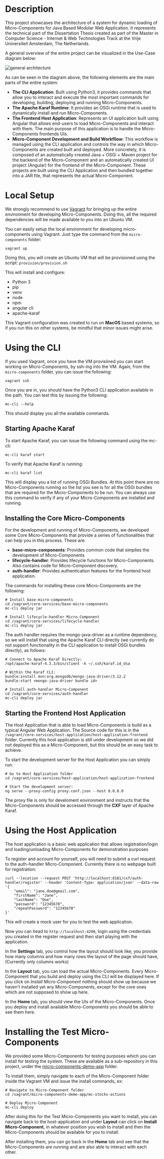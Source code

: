 # Description
This project showcases the architecture of a system for dynamic loading of Micro-Components for Java Based Modular Web Application. It represents the technical part of the Dissertation Thesis created as part of the Master in Computer Science - Internet & Web Technologies Track at the Vrije Universiteit Amsterdam, The Netherlands.

A general overview of the entire project can be visualized in the Use-Case diagram below:

![general architecture](/img/diagram-build-micro-component.png "General Use Case Diagram of creating and using Micro-Components")

As can be seen in the diagram above, the following elements are the main parts of the entire system:
- **The CLI Application**: Built using Python3, it provides commands that allow you to interact and execute the most important commands for developing, building, deploying and running Micro-Components.
- **The Apache Karaf Runtime**: It provides an OSGi runtime that is used to dynamically install and run Micro-Components. 
- **The Frontend Host Application**: Represents an UI application built using Angular that allows end-users to load Micro-Components and interact with them. The main purpose of this application is to handle the Micro-Components frontends UIs.
- **Micro-Component Development and Build Workfllow**: This workflow is managed using the CLI application and controls the way in which Micro-Components are created built and deployed. More concretely, it is composed of an automatically created Java + OSGi + Maven project for the backend of the Micro-Component and an automatically created UI project (Angular) for the frontend of the Micro-Component. These projects are built using the CLI Application and then bundled together into a JAR file, that represents the actual Micro-Component.





# Local Setup
We strongly recommend to use [Vagrant](https://www.vagrantup.com/) for bringing up the entire environment for developing Micro-Components. Doing this, all the required dependencies will be made available to you into an Ubuntu VM.

You can easily setup the local environment for developing micro-components using Vagrant:
Just type the command from the `micro-components` folder:
```shell
vagrant up
```
Doing this, you will create an Ubuntu VM that will be provisioned using the script: `provision/provision.sh`

This will install and configure: 
- Python 3
- pip
- venv
- node
- npm
- angular cli
- apache-karaf

This Vagrant configuration was created to run on **MacOS** based systems, so if you run this on other systems, be mindful that minor issues might arise.

# Using the CLI 
If you used Vagrant, once you have the VM provisiined you can start working on Micro-Components, by ssh-ing into the VM. Again, from the `micro-components` folder, you can issue the following:

```shell
vagrant ssh
```

Once you are in, you should have the Python3 CLI application available in the path. You can test this by issuing the following:
```shell
mc-cli --help
```

This should display you all the available commands.

## Starting Apache Karaf

To start Apache Karaf, you can issue the  following command using the mc-cli:
```shell
mc-cli karaf start
```

To verify that Apache Karaf is running:
```shell
mc-cli karaf list
```
This will display you a list of running OSGi Bundles. At this point there are no Micro-Components running so the list you see is for all the OSGi bundles that are required for the Micro-Components to be run. You can always use this command to verify if any of your Micro-Components are installed and running.

## Installing the Core Micro-Components
For the development and running of Micro-Components, we developed some Core Micro-Components that provide a series of functionalities that can help you in this process. These are: 
- **base-micro-components**: Provides common code that simplies the development of Micro-Components
- **lifecycle-handler**: Provides lifecycle functions for Micro-Components. Also contains code for Micro-Component discovery.
- **auth-handler**: Provides authentication features for the frontend host application.

The commands for installing these core Micro-Components are the following:
```shell
# Install base-micro-components 
cd /vagrant/core-services/base-micro-components
mc-cli deploy jar

# Install lifecycle-handler Micro-Component
cd /vagrant/core-services/lifecycle-handler
mc-cli deploy jar
```

The auth handler requires the mongo-java-driver as a runtime dependency, so we will install that using the Apache Karaf CLI directly (we currently do not support functionality in the CLI application to install OSGi bundles directly), as follows:

```shell
# Connect to Apache Karaf Directly:
/opt/apache-karaf-4.3.3/bin/client -k ~/.ssh/karaf.id_dsa

# Within the Karaf CLI:
bundle:install mvn:org.mongodb/mongo-java-driver/3.12.2
bundle:start <mongo-java-driver bundle id>

# Install auth-handler Micro-Component
cd /vagrant/core-services/auth-handler
mc-cli deploy jar
```

## Starting the Frontend Host Application
The Host Application that is able to load Micro-Components is build as a typical Angular Web Application. The Source code for this is in the `/vagrant/core-services/host-application/host-application-frontend` folder. Currently this host application is still under development so we did not deployed this as a Micro-Component, but this should be an easy task to achieve. 

To start the development server for the Host Application you can simply run:
```shell
# Go to Host Application folder
cd /vagrant/core-services/host-application/host-application-frontend

# Start the development server:
ng serve --proxy-config proxy.conf.json --host 0.0.0.0
```

The proxy file is only for develoment environment and instructs that the Micro-Components should be accessed through the **CXF** layer of Apache Karaf. 

# Using the Host Application

The host application is a basic web application that allows registration/login and loading/unloading Micro-Components for demonstration purposes

To register and account for yourself, you will need to submit a curl request to the auth-handler Micro-Component. Currently there is no webpage built for registration:

```shell
curl --location --request POST 'http://localhost:8181/cxf/auth-handler/register' --header 'Content-Type: application/json' --data-raw '{
    "email": "jane.doe@gmail.com",
    "firstName": "Jane",
    "lastName": "Doe",
    "password": "12345678",
    "repeatPassword": "12345678"
}'
```

This will create a mock user for you to test the web application.

Now you can head to `http://localhost:4200`, login using the credentials you created in the register request and then start playing with the application.

In the **Settings** tab, you control how the layout should look like, you provide how many columns and how many rows the layout of the page should have, (Currently only columns works)

In the **Layout** tab, you can load the actual Micro-Components. Every Micro-Component that you build and deploy using the CLI will be displayed here. If you click on *Install Micro-Component* nothing should show up because we haven't installed yet any Micro-Components, except for the core ones which are not supposed to show up here. 

In the **Home** tab, you should view the UIs of the Micro-Components. Once you deploy and install available Micro-Components you should be able to see them here.

# Installing the Test Micro-Components

We provided some Micro-Components for testing purposes which you can install for testing the system. These are available as a sub-repository in this project, under the [micro-components-demo-app](https://github.com/corneliusoficu/micro-components-demo-app/tree/5f403e25a7c2a6e9f20bc40c159539664e8b43fb) folder.

To install them, simply navigate to each of the Micro-Component folder inside the Vagrant VM and issue the install commands, ex:
```shell
# Navigate to Micro-Component folder
cd /vagrant/micro-components-demo-app/mc-stocks-actions

# Deploy Micro-Component
mc-cli deploy
```

After doing this for the Test Micro-Components you want to install, you can navigate back to the host-application and under **Layout** can click on **Install Micro-Component**, in whatever position you wish to install and then the Micro-Components should be available for you to install.

After installing them, you can go back in the **Home** tab and see that the Micro-Components are running and are also able to interact with each other.





